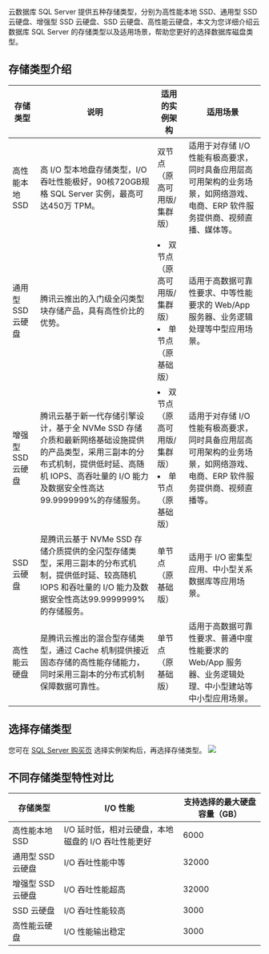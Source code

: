 云数据库 SQL Server 提供五种存储类型，分别为高性能本地 SSD、通用型 SSD 云硬盘、增强型 SSD 云硬盘、SSD 云硬盘、高性能云硬盘，本文为您详细介绍云数据库 SQL Server 的存储类型以及适用场景，帮助您更好的选择数据库磁盘类型。

## 存储类型介绍

| 存储类型 | 说明 | 适用的实例架构 | 适用场景 |
|---------|---------|---------|---------|
|高性能本地 SSD|高 I/O 型本地盘存储类型，I/O 吞吐性能极好，90核720GB规格 SQL Server 实例，最高可达450万 TPM。 |双节点（原高可用版/集群版）|适用于对存储 I/O 性能有极高要求，同时具备应用层高可用架构的业务场景，如网络游戏、电商、ERP 软件服务提供商、视频直播、媒体等。|
|通用型 SSD 云硬盘|腾讯云推出的入门级全闪类型块存储产品，具有高性价比的优势。|<li>双节点（原高可用版/集群版）<br><li>单节点（原基础版）|适用于高数据可靠性要求、中等性能要求的 Web/App 服务器、业务逻辑处理等中型应用场景。|
|增强型 SSD 云硬盘|腾讯云基于新一代存储引擎设计，基于全 NVMe SSD 存储介质和最新网络基础设施提供的产品类型，采用三副本的分布式机制，提供低时延、高随机 IOPS、高吞吐量的 I/O 能力及数据安全性高达99.9999999%的存储服务。|<li>双节点（原高可用版/集群版）<br><li>单节点（原基础版）|适用于对存储 I/O 性能有极高要求，同时具备应用层高可用架构的业务场景，如网络游戏、电商、ERP 软件服务提供商、视频直播等。|
| SSD 云硬盘 | 是腾讯云基于 NVMe SSD 存储介质提供的全闪型存储类型，采用三副本的分布式机制，提供低时延、较高随机 IOPS 和吞吐量的 I/O 能力及数据安全性高达99.9999999%的存储服务。 | 单节点（原基础版） | 适用于 I/O 密集型应用、中小型关系数据库等应用场景。 |
|高性能云硬盘|是腾讯云推出的混合型存储类型，通过 Cache 机制提供接近固态存储的高性能存储能力，同时采用三副本的分布式机制保障数据可靠性。|单节点（原基础版）|适用于高数据可靠性要求、普通中度性能要求的 Web/App 服务器、业务逻辑处理、中小型建站等中小型应用场景。|


## 选择存储类型
您可在 [SQL Server 购买页](https://buy.cloud.tencent.com/sqlserver) 选择实例架构后，再选择存储类型。
![](https://qcloudimg.tencent-cloud.cn/raw/14f65a1184e682e282fbe71598edec50.png)

## 不同存储类型特性对比

| 存储类型         | I/O 性能                                            | 支持选择的最大硬盘容量（GB） |
| -------------- | --------------------------------------------------- | ---------------------------- |
| 高性能本地 SSD | I/O 延时低，相对云硬盘，本地磁盘的 I/O 吞吐性能更好 | 6000                         |
| 通用型 SSD 云硬盘| I/O 吞吐性能中等 | 32000                        |
| 增强型 SSD 云硬盘| I/O 吞吐性能超高 | 32000                         |
| SSD 云硬盘     | I/O 吞吐性能较高                                    | 3000                         |
| 高性能云硬盘   | I/O 性能输出稳定                                    | 3000                         |

  
